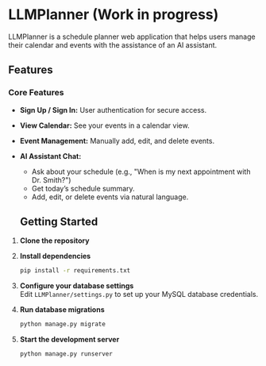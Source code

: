 # LLMPlanner (Work in progress)

LLMPlanner is a schedule planner web application that helps users manage their calendar and events with the assistance of an AI assistant.

## Features

### Core Features
- **Sign Up / Sign In:** User authentication for secure access.
- **View Calendar:** See your events in a calendar view.
- **Event Management:** Manually add, edit, and delete events.
- **AI Assistant Chat:**
  - Ask about your schedule (e.g., "When is my next appointment with Dr. Smith?")
  - Get today’s schedule summary.
  - Add, edit, or delete events via natural language.

  ## Getting Started

1. **Clone the repository**

2. **Install dependencies**
   ```sh
   pip install -r requirements.txt

3. **Configure your database settings**  
   Edit `LLMPlanner/settings.py` to set up your MySQL database credentials.

4. **Run database migrations**
   ```sh
   python manage.py migrate
   ```

5. **Start the development server**
   ```sh
   python manage.py runserver
   ```